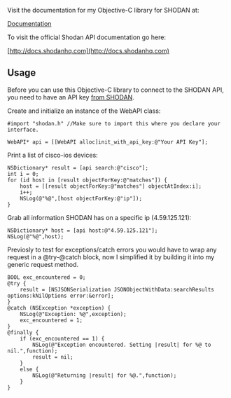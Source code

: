 Visit the documentation for my Objective-C library for SHODAN at:

[Documentation](#usage)

To visit the official Shodan API documentation go here:

[http://docs.shodanhq.com](http://docs.shodanhq.com)

## Usage

Before you can use this Objective-C library to connect to the SHODAN API, you need to have an API key [from SHODAN](http://www.shodanhq.com/api_doc).

Create and initialize an instance of the WebAPI class:

    #import "shodan.h" //Make sure to import this where you declare your interface.

    WebAPI* api = [[WebAPI alloc]init_with_api_key:@"Your API Key"];

Print a list of cisco-ios devices:

    NSDictionary* result = [api search:@"cisco"];
    int i = 0;
    for (id host in [result objectForKey:@"matches"]) {
        host = [[result objectForKey:@"matches"] objectAtIndex:i];
        i++;
        NSLog(@"%@",[host objectForKey:@"ip"]);
    }
Grab all information SHODAN has on a specific ip (4.59.125.121):

    NSDictionary* host = [api host:@"4.59.125.121"];
    NSLog(@"%@",host);

Previosly to test for exceptions/catch errors you would have to wrap any request in a @try-@catch block, now I simplified it by building it into my generic request method.

    BOOL exc_encountered = 0;
    @try {
        result = [NSJSONSerialization JSONObjectWithData:searchResults options:kNilOptions error:&error];
    }
    @catch (NSException *exception) {
        NSLog(@"Exception: %@",exception);
        exc_encountered = 1;
    }
    @finally {
        if (exc_encountered == 1) {
            NSLog(@"Exception encountered. Setting |result| for %@ to nil.",function);
            result = nil;
        }
        else {
            NSLog(@"Returning |result| for %@.",function);
        }
    }